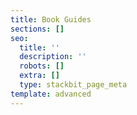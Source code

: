 ```yaml
---
title: Book Guides
sections: []
seo:
  title: ''
  description: ''
  robots: []
  extra: []
  type: stackbit_page_meta
template: advanced
---
```


